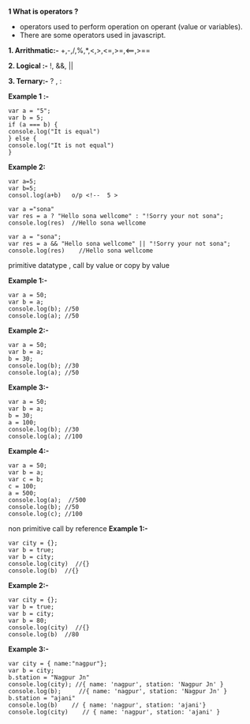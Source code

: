 **1 What is operators ?**
- operators used to perform operation on operant (value or variables).
- There are some operators used in javascript.

**1. Arrithmatic:-** +,-,/,%,*,<,>,<=,>=,<==,>==

**2. Logical :-** !, &&, ||

**3. Ternary:-** ? , :


**Example 1 :-**

`````
var a = "5";
var b = 5;
if (a === b) {
console.log("It is equal")
} else {
console.log("It is not equal")
}
```````

**Example 2:**
```````
var a=5;
var b=5;
consol.log(a+b)   o/p <!--  5 >

var a ="sona"
var res = a ? "Hello sona wellcome" : "!Sorry your not sona";
console.log(res)  //Hello sona wellcome

var a = "sona";
var res = a && "Hello sona wellcome" || "!Sorry your not sona";
console.log(res)    //Hello sona wellcome
``````````



primitive datatype , call by value or copy by value

**Example 1:-**
````````
var a = 50;
var b = a;
console.log(b); //50
console.log(a); //50
```````````

**Example 2:-**
````````
var a = 50;
var b = a;
b = 30;
console.log(b); //30
console.log(a); //50
`````````


**Example 3:-**
`````````
var a = 50;
var b = a;
b = 30;
a = 100;
console.log(b); //30
console.log(a); //100
``````````

**Example 4:-**
```````````
var a = 50;
var b = a;
var c = b;
c = 100;
a = 500;
console.log(a);  //500
console.log(b); //50
console.log(c); //100
````````````

non primitive call by reference
**Example 1:-**
```````````
var city = {};
var b = true;
var b = city;
console.log(city)  //{}
console.log(b)  //{}
`````````````

**Example 2:-**
``````````````
var city = {};
var b = true;
var b = city;
var b = 80;
console.log(city)  //{}
console.log(b)  //80
````````````````

**Example 3:-**
`````````````````
var city = { name:"nagpur"};
var b = city;
b.station = "Nagpur Jn"
console.log(city); //{ name: 'nagpur', station: 'Nagpur Jn' }
console.log(b);     //{ name: 'nagpur', station: 'Nagpur Jn' }
b.station = "ajani"
console.log(b)    // { name: 'nagpur', station: 'ajani'}
console.log(city)    // { name: 'nagpur', station: 'ajani' }
`````````````````````





